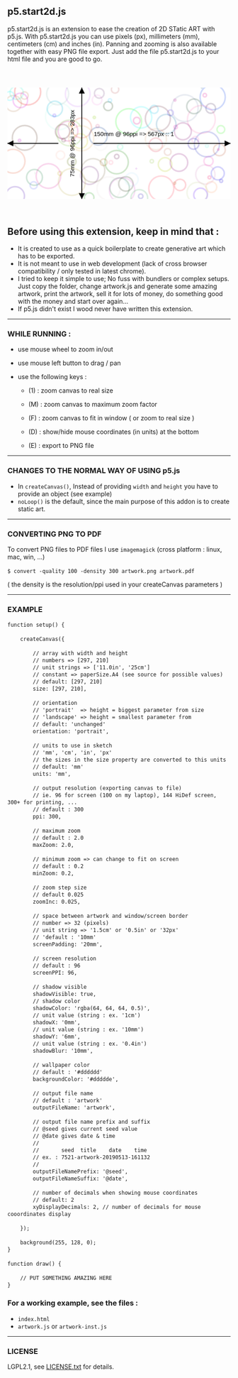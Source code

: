 ## p5.start2d.js

p5.start2d.js is an extension to ease the creation of 2D STatic ART with p5.js.
With p5.start2d.js you can use pixels (px), millimeters (mm), centimeters (cm) and
inches (in). Panning and zooming is also available together with easy PNG file export.
Just add the file p5.start2d.js to your html file and you are good to go.

<p align="center">
    <img src="example-export.png" style="margin: 3em 0 2em;">
</p>

## Before using this extension, keep in mind that :
* It is created to use as a quick boilerplate to create generative art which has to be exported.
* It is not meant to use in web development (lack of cross browser compatibility / only tested in latest chrome).
* I tried to keep it simple to use; No fuss with bundlers or complex setups. Just copy the folder,
change artwork.js and generate some amazing artwork, print the artwork, sell it for lots of money,
do something good with the money and start over again...
* If p5.js didn't exist I wood never have written this extension.

---

### WHILE RUNNING :

- use mouse wheel to zoom in/out

- use mouse left button to drag / pan

- use the following keys :

  - (1) : zoom canvas to real size
  - (M) : zoom canvas to maximum zoom factor
  - (F) : zoom canvas to fit in window ( or zoom to real size )
  
  - (D) : show/hide mouse coordinates (in units) at the bottom
  - (E) : export to PNG file

---

### CHANGES TO THE NORMAL WAY OF USING p5.js

- In `createCanvas()`,  Instead of providing `width` and `height` you have to provide an object (see example)
- `noLoop()` is the default, since the main purpose of this addon is to create static art.

---

### CONVERTING PNG TO PDF

To convert PNG files to PDF files I use `imagemagick` (cross platform : linux, mac, win, ...)

`$ convert -quality 100 -density 300 artwork.png artwork.pdf`

( the density is the resolution/ppi used in your createCanvas parameters )

---

### EXAMPLE
```JS
function setup() {

    createCanvas({

        // array with width and height
        // numbers => [297, 210]
        // unit strings => ['11.0in', '25cm']
        // constant => paperSize.A4 (see source for possible values)
        // default: [297, 210]
        size: [297, 210],

        // orientation
        // 'portrait'  => height = biggest parameter from size
        // 'landscape' => height = smallest parameter from 
        // default: 'unchanged'
        orientation: 'portrait',

        // units to use in sketch
        // 'mm', 'cm', 'in', 'px'
        // the sizes in the size property are converted to this units
        // default: 'mm'
        units: 'mm',

        // output resolution (exporting canvas to file)
        // ie. 96 for screen (100 on my laptop), 144 HiDef screen, 300+ for printing, ...
        // default : 300
        ppi: 300,

        // maximum zoom
        // default : 2.0
        maxZoom: 2.0,

        // minimum zoom => can change to fit on screen
        // default : 0.2
        minZoom: 0.2,

        // zoom step size
        // default 0.025
        zoomInc: 0.025,
        
        // space between artwork and window/screen border
        // number => 32 (pixels)
        // unit string => '1.5cm' or '0.5in' or '32px'
        // 'default : '10mm'
        screenPadding: '20mm',

        // screen resolution
        // default : 96
        screenPPI: 96,         
        
        // shadow visible
        shadowVisible: true, 
        // shadow color
        shadowColor: 'rgba(64, 64, 64, 0.5)',
        // unit value (string : ex. '1cm')
        shadowX: '0mm',
        // unit value (string : ex. '10mm')
        shadowY: '6mm',
        // unit value (string : ex. '0.4in')
        shadowBlur: '10mm',
        
        // wallpaper color
        // default : '#dddddd'
        backgroundColor: '#ddddde',
        
        // output file name
        // default : 'artwork'
        outputFileName: 'artwork',

        // output file name prefix and suffix
        // @seed gives current seed value
        // @date gives date & time
        //
        //       seed  title    date    time
        // ex. : 7521-artwork-20190513-161132
        // 
        outputFileNamePrefix: '@seed',
        outputFileNameSuffix: '@date',
        
        // number of decimals when showing mouse coordinates
        // default: 2
        xyDisplayDecimals: 2, // number of decimals for mouse cooordinates display

    });

    background(255, 128, 0);
}

function draw() {

    // PUT SOMETHING AMAZING HERE
}

```

### For a working example, see the files :
* `index.html`
* `artwork.js` or `artwork-inst.js`

---

### LICENSE

LGPL2.1, see [LICENSE.txt](LICENSE.txt) for details.


